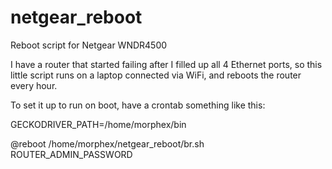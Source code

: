 # netgear_reboot
Reboot script for Netgear WNDR4500

I have a router that started failing after I filled up all 4 Ethernet ports, so this little script runs on a laptop connected via WiFi, and reboots the router every hour.

To set it up to run on boot, have a crontab something like this:

GECKODRIVER_PATH=/home/morphex/bin

@reboot /home/morphex/netgear_reboot/br.sh ROUTER_ADMIN_PASSWORD

